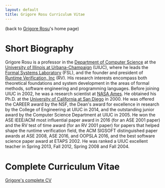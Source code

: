 ```yaml
---
layout: default
title: Grigore Rosu Curriculum Vitae
---
```


(back to [Grigore Rosu](index.html)'s home page)

# Short Biography

Grigore Rosu is a professor in the 
[Department of Computer Science](https://cs.illinois.edu/)
at the 
[University of Illinois at Urbana-Champaign](http://illinois.edu/)
(UIUC), 
where he leads the 
[Formal Systems Laboratory](/fsl//index.html) (FSL), 
and the founder and president of 
[Runtime Verification, Inc](http://runtimeverification.com/) (RV). 
His research interests encompass both theoretical foundations 
and system development in the areas of formal methods, software engineering 
and programming languages. Before joining UIUC in 2002, 
he was a research scientist at 
[NASA Ames](http://www.nasa.gov/centers/ames/home/index.html). 
He obtained his Ph.D. 
at the [University of California at San Diego](http://www.ucsd.edu/) in 2000. 
He was offered the CAREER award by the NSF, the Dean's award for 
excellence in research by the College of Engineering at UIUC in 2014, 
and the outstanding junior award by the Computer Science Department 
at UIUC in 2005. 
He won the ASE IEEE/ACM most influential paper award in 2016 
(for an ASE 2001 paper) and the RV test of time award (for an RV 2001 paper) 
for papers that helped shape the runtime verification field, 
the ACM SIGSOFT distinguished paper awards at ASE 2008, ASE 2016, 
and OOPSLA 2016, and the best software science paper award at ETAPS 2002. 
He was ranked a UIUC excellent teacher in Spring 2013, Fall 2012, 
Spring 2008 and Fall 2004.

# Complete Curriculum Vitae

[Grigore's complete CV](/fsl//assets/people/grigore-rosu/grigore-rosu-cv.pdf)

